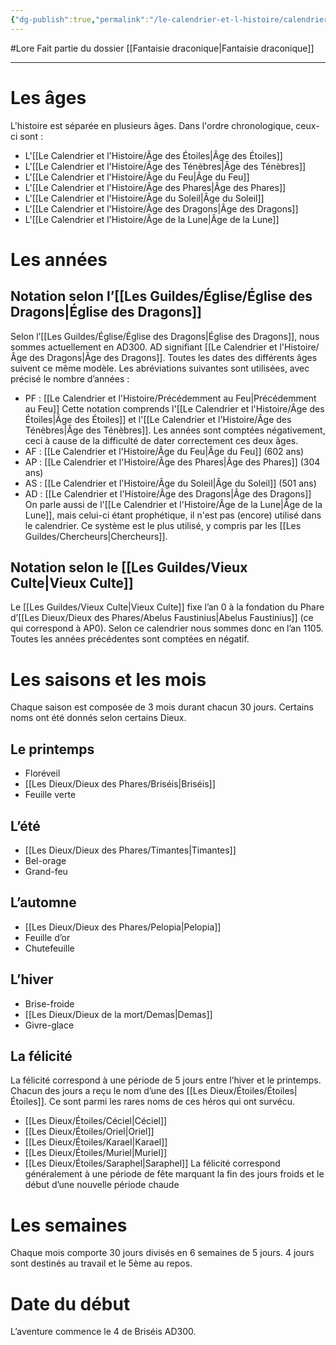 ```yaml
---
{"dg-publish":true,"permalink":"/le-calendrier-et-l-histoire/calendrier/"}
---
```


#Lore
Fait partie du dossier [[Fantaisie draconique\|Fantaisie draconique]]

-------

# Les âges
L'histoire est séparée en plusieurs âges. Dans l'ordre chronologique, ceux-ci sont :
- L'[[Le Calendrier et l'Histoire/Âge des Étoiles\|Âge des Étoiles]]
- L'[[Le Calendrier et l'Histoire/Âge des Ténèbres\|Âge des Ténèbres]]
- L'[[Le Calendrier et l'Histoire/Âge du Feu\|Âge du Feu]]
- L'[[Le Calendrier et l'Histoire/Âge des Phares\|Âge des Phares]]
- L'[[Le Calendrier et l'Histoire/Âge du Soleil\|Âge du Soleil]]
- L'[[Le Calendrier et l'Histoire/Âge des Dragons\|Âge des Dragons]]
- L'[[Le Calendrier et l'Histoire/Âge de la Lune\|Âge de la Lune]]
# Les années

## Notation selon l’[[Les Guildes/Église/Église des Dragons\|Église des Dragons]]

Selon l’[[Les Guildes/Église/Église des Dragons\|Église des Dragons]], nous sommes actuellement en AD300. AD signifiant [[Le Calendrier et l'Histoire/Âge des Dragons\|Âge des Dragons]].
Toutes les dates des différents âges suivent ce même modèle. Les abréviations suivantes sont utilisées, avec précisé le nombre d’années :
- PF : [[Le Calendrier et l'Histoire/Précédemment au Feu\|Précédemment au Feu]]
		Cette notation comprends l'[[Le Calendrier et l'Histoire/Âge des Étoiles\|Âge des Étoiles]] et l'[[Le Calendrier et l'Histoire/Âge des Ténèbres\|Âge des Ténèbres]]. Les années sont comptées négativement, ceci à cause de la difficulté de dater correctement ces deux âges.
- AF : [[Le Calendrier et l'Histoire/Âge du Feu\|Âge du Feu]] (602 ans)
- AP : [[Le Calendrier et l'Histoire/Âge des Phares\|Âge des Phares]] (304 ans)
- AS : [[Le Calendrier et l'Histoire/Âge du Soleil\|Âge du Soleil]] (501 ans)
- AD : [[Le Calendrier et l'Histoire/Âge des Dragons\|Âge des Dragons]]
On parle aussi de l'[[Le Calendrier et l'Histoire/Âge de la Lune\|Âge de la Lune]], mais celui-ci étant prophétique, il n'est pas (encore) utilisé dans le calendrier.
Ce système est le plus utilisé, y compris par les [[Les Guildes/Chercheurs\|Chercheurs]].
## Notation selon le [[Les Guildes/Vieux Culte\|Vieux Culte]]
Le [[Les Guildes/Vieux Culte\|Vieux Culte]] fixe l’an 0 à la fondation du Phare d’[[Les Dieux/Dieux des Phares/Abelus Faustinius\|Abelus Faustinius]] (ce qui correspond à AP0). Selon ce calendrier nous sommes donc en l’an 1105.
Toutes les années précédentes sont comptées en négatif.
# Les saisons et les mois
Chaque saison est composée de 3 mois durant chacun 30 jours. Certains noms ont été donnés selon certains Dieux.
## Le printemps
- Floréveil
- [[Les Dieux/Dieux des Phares/Briséis\|Briséis]]
- Feuille verte
## L’été
- [[Les Dieux/Dieux des Phares/Timantes\|Timantes]]
- Bel-orage
- Grand-feu
## L’automne
- [[Les Dieux/Dieux des Phares/Pelopia\|Pelopia]]
- Feuille d’or
- Chutefeuille
## L’hiver
- Brise-froide
- [[Les Dieux/Dieux de la mort/Demas\|Demas]]
- Givre-glace
## La félicité
La félicité correspond à une période de 5 jours entre l’hiver et le printemps. Chacun des jours a reçu le nom d’une des [[Les Dieux/Étoiles/Étoiles\|Étoiles]]. Ce sont parmi les rares noms de ces héros qui ont survécu.
- [[Les Dieux/Étoiles/Céciel\|Céciel]]
- [[Les Dieux/Étoiles/Oriel\|Oriel]]
- [[Les Dieux/Étoiles/Karael\|Karael]]
- [[Les Dieux/Étoiles/Muriel\|Muriel]]
- [[Les Dieux/Étoiles/Saraphel\|Saraphel]]
La félicité correspond généralement à une période de fête marquant la fin des jours froids et le début d’une nouvelle période chaude
# Les semaines
Chaque mois comporte 30 jours divisés en 6 semaines de 5 jours. 4 jours sont destinés au travail et le 5ème au repos.
# Date du début
L’aventure commence le 4 de Briséis AD300.